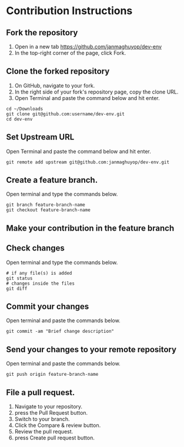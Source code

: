 # Contribution Instructions

## Fork the repository
1. Open in a new tab https://github.com/janmaghuyop/dev-env
2. In the top-right corner of the page, click Fork.

## Clone the forked repository
1. On GitHub, navigate to your fork.
2. In the right side of your fork's repository page, copy the clone URL.
3. Open Terminal and paste the command below and hit enter.

```
cd ~/Downloads
git clone git@github.com:username/dev-env.git
cd dev-env
```

## Set Upstream URL
Open Terminal and paste the command below and hit enter.
```
git remote add upstream git@github.com:janmaghuyop/dev-env.git
```

## Create a feature branch.
Open terminal and type the commands below.
```
git branch feature-branch-name
git checkout feature-branch-name
```

## Make your contribution in the feature branch


## Check changes
Open terminal and type the commands below.
```
# if any file(s) is added
git status
# changes inside the files
git diff
```

## Commit your changes
Open terminal and paste the commands below.
```
git commit -am "Brief change description"
```

## Send your changes to your remote repository
Open terminal and paste the commands below.
```
git push origin feature-branch-name
```

## File a pull request.
1. Navigate to your repository.
2. press the Pull Request button.
3. Switch to your branch.
4. Click the Compare & review button.
5. Review the pull request.
6. press Create pull request button.
